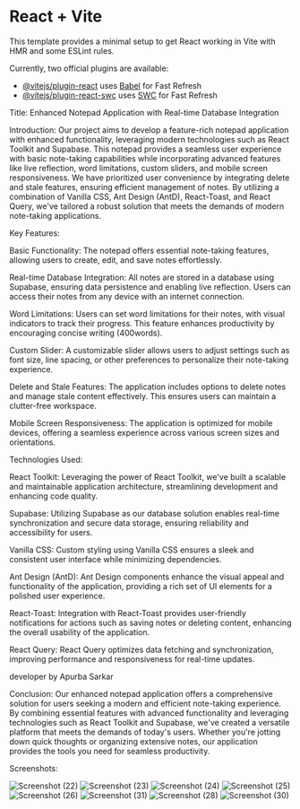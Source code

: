# React + Vite

This template provides a minimal setup to get React working in Vite with HMR and some ESLint rules.

Currently, two official plugins are available:

- [@vitejs/plugin-react](https://github.com/vitejs/vite-plugin-react/blob/main/packages/plugin-react/README.md) uses [Babel](https://babeljs.io/) for Fast Refresh
- [@vitejs/plugin-react-swc](https://github.com/vitejs/vite-plugin-react-swc) uses [SWC](https://swc.rs/) for Fast Refresh

Title: Enhanced Notepad Application with Real-time Database Integration

Introduction:
Our project aims to develop a feature-rich notepad application with enhanced functionality, leveraging modern technologies such as React Toolkit and Supabase. This notepad provides a seamless user experience with basic note-taking capabilities while incorporating advanced features like live reflection, word limitations, custom sliders, and mobile screen responsiveness. We have prioritized user convenience by integrating delete and stale features, ensuring efficient management of notes. By utilizing a combination of Vanilla CSS, Ant Design (AntD), React-Toast, and React Query, we've tailored a robust solution that meets the demands of modern note-taking applications.

Key Features:

Basic Functionality: The notepad offers essential note-taking features, allowing users to create, edit, and save notes effortlessly.

Real-time Database Integration: All notes are stored in a database using Supabase, ensuring data persistence and enabling live reflection. Users can access their notes from any device with an internet connection.

Word Limitations: Users can set word limitations for their notes, with visual indicators to track their progress. This feature enhances productivity by encouraging concise writing (400words).

Custom Slider: A customizable slider allows users to adjust settings such as font size, line spacing, or other preferences to personalize their note-taking experience.

Delete and Stale Features: The application includes options to delete notes and manage stale content effectively. This ensures users can maintain a clutter-free workspace.

Mobile Screen Responsiveness: The application is optimized for mobile devices, offering a seamless experience across various screen sizes and orientations.

Technologies Used:

React Toolkit: Leveraging the power of React Toolkit, we've built a scalable and maintainable application architecture, streamlining development and enhancing code quality.

Supabase: Utilizing Supabase as our database solution enables real-time synchronization and secure data storage, ensuring reliability and accessibility for users.

Vanilla CSS: Custom styling using Vanilla CSS ensures a sleek and consistent user interface while minimizing dependencies.

Ant Design (AntD): Ant Design components enhance the visual appeal and functionality of the application, providing a rich set of UI elements for a polished user experience.

React-Toast: Integration with React-Toast provides user-friendly notifications for actions such as saving notes or deleting content, enhancing the overall usability of the application.

React Query: React Query optimizes data fetching and synchronization, improving performance and responsiveness for real-time updates.

developer by  Apurba Sarkar

Conclusion:
Our enhanced notepad application offers a comprehensive solution for users seeking a modern and efficient note-taking experience. By combining essential features with advanced functionality and leveraging technologies such as React Toolkit and Supabase, we've created a versatile platform that meets the demands of today's users. Whether you're jotting down quick thoughts or organizing extensive notes, our application provides the tools you need for seamless productivity.

Screenshots: 

![Screenshot (22)](https://github.com/apurba-sarkar/mynote/assets/127435292/14bdf8b3-ac1f-45a4-aee4-6feedfe3f0b5)
![Screenshot (23)](https://github.com/apurba-sarkar/mynote/assets/127435292/ede961b7-e3eb-4369-9a5d-f7015dcc0e4e)
![Screenshot (24)](https://github.com/apurba-sarkar/mynote/assets/127435292/3635de05-158d-4ad2-8a07-630dbfd54446)
![Screenshot (25)](https://github.com/apurba-sarkar/mynote/assets/127435292/23ce713c-3c9f-4bac-b900-4ce55999c243)
![Screenshot (26)](https://github.com/apurba-sarkar/mynote/assets/127435292/04d28ed4-1dea-4b5b-810f-35c24ec1325d)
![Screenshot (31)](https://github.com/apurba-sarkar/mynote/assets/127435292/23354c77-357f-448d-9a77-3f3ab13b3720)
![Screenshot (28)](https://github.com/apurba-sarkar/mynote/assets/127435292/dfc097ae-6980-482f-86fa-abf1c8b76013)
![Screenshot (30)](https://github.com/apurba-sarkar/mynote/assets/127435292/d1311d00-7694-4e8e-8739-b0d5683fb8a9)
